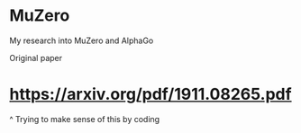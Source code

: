 # MuZero
My research into MuZero and AlphaGo

Original paper 
# https://arxiv.org/pdf/1911.08265.pdf

^ Trying to make sense of this by coding
